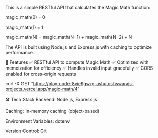 This is a simple RESTful API that calculates the Magic Math function:

magic_math(0) = 0

magic_math(1) = 1

magic_math(N) = magic_math(N−1) + magic_math(N−2) + N

The API is built using Node.js and Express.js with caching to optimize performance.


🚀 Features
✅ RESTful API to compute Magic Math
✅ Optimized with memoization for efficiency
✅ Handles invalid input gracefully
✅ CORS enabled for cross-origin requests

curl -X GET "https://ploy-code-8vie9gwrg-ashutoshswarajs-projects.vercel.app/magic-math/4"


🛠 Tech Stack
Backend: Node.js, Express.js

Caching: In-memory caching (object-based)

Environment Variables: dotenv

Version Control: Git
